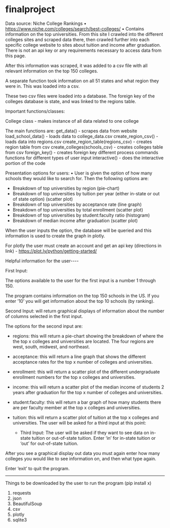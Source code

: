 # finalproject

Data source: Niche College Rankings
•	https://www.niche.com/colleges/search/best-colleges/
•	Contains information on the top universities. From this site I crawled into the different colleges sites and scraped data there, then crawled further into each specific college website to sites about tuition and income after graduation. There is not an api key or any requirements necessary to access data from this page. 

After this information was scraped, it was added to a csv file with all relevant information on the top 150 colleges. 

A separate function took information on all 51 states and what region they were in. This was loaded into a csv. 

These two csv files were loaded into a database. The foreign key of the colleges database is state, and was linked to the regions table.

Important functions/classes:

College class - makes instance of all data related to one college 

The main functions are:
	get_data() - scrapes data from website
    load_school_data() - loads data to college_data.csv
    create_region_csv() - loads data into regions.csv
    create_region_table(regions_csv) - creates region table from csv
    create_colleges(schools_csv) - creates colleges table from csv
    foreign_key() - creates foreign key
    different process commands functions for different types of user input
    interactive() - does the interactive portion of the code

Presentation options for users: 
•	User is given the option of how many schools they would like to search for. Then the following options are:
   - Breakdown of top universities by region (pie-chart)
   - Breakdown of top universities by tuition per year (either in-state or out of state option) (scatter plot)
   - Breakdown of top universities by acceptance rate (line graph)
   - Breakdown of top universities by total enrollment (scatter plot)
   - Breakdown of top universities by student:faculty ratio (histogram)
   - Breakdown of median income after graduation (scatter plot)

When the user inputs the option, the database will be queried and this information is used to create the graph in plotly. 

For plotly the user must create an account and get an api key (directions in link) - 
https://plot.ly/python/getting-started/


Helpful information for the user----

First Input:

The options available to the user for the first input is a number 1 through 150.

The program contains information on the top 150 schools in the US. If you enter ’10’
you will get information about the top 10 schools (by ranking).

Second Input: will return graphical displays of information about the number of columns selected in the first input.

The options for the second input are:

- regions: this will return a pie-chart showing the breakdown of where the the top x colleges and universities are located. The four regions are west, south, midwest, and northeast.

- acceptance: this will return a line graph that shows the different acceptance rates for the top x number of colleges and universities.

- enrollment: this will return a scatter plot of the different undergraduate enrollment numbers for the top x colleges and universities.

- income: this will return a scatter plot of the median income of students 2 years after graduation for the top x number of colleges and universities.

- student:faculty: this will return a bar graph of how many students there are per faculty member at the top x colleges and universities. 
 
- tuition: this will return a scatter plot of tuition at the top x colleges and universities. The user will be asked for a third input at this point:

	- Third Input: The user will be asked if they want to see data on in-state 		  tuition or out-of-state tuition. Enter ‘in’ for in-state tuition or ‘out’ 
	  for out-of-state tuition. 

After you see a graphical display out data you must again enter how many colleges you would like to see information on, and then what type again.

Enter ‘exit’ to quit the program. 

------

Things to be downloaded by the user to run the program (pip install x)
1) requests
2) json
3) BeautifulSoup
4) csv
5) plotly
6) sqlite3


